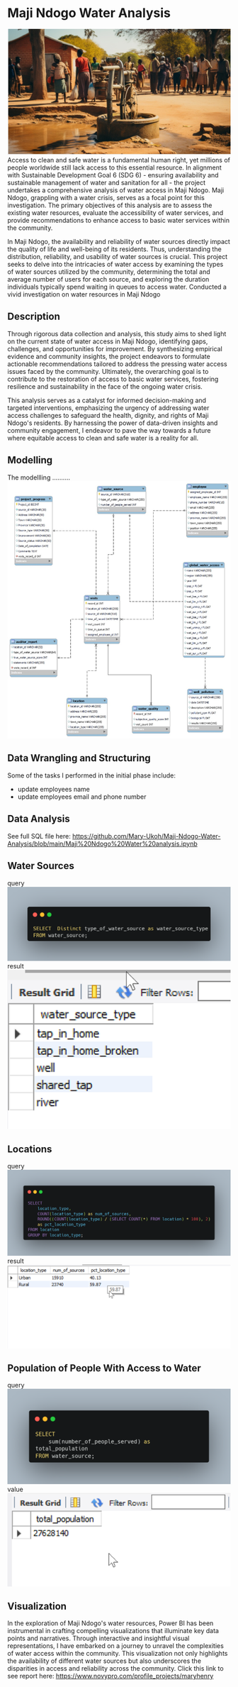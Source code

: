 
# Maji Ndogo Water Analysis
![](intro.jpeg)
Access to clean and safe water is a fundamental human right, yet millions of people worldwide still lack access to this essential resource. In alignment with Sustainable Development Goal 6 (SDG 6) - ensuring availability and sustainable management of water and sanitation for all - the project undertakes a comprehensive analysis of water access in Maji Ndogo. Maji Ndogo, grappling with a water crisis, serves as a focal point for this investigation. The primary objectives of this analysis are to assess the existing water resources, evaluate the accessibility of water services, and provide recommendations to enhance access to basic water services within the community.

In Maji Ndogo, the availability and reliability of water sources directly impact the quality of life and well-being of its residents. Thus, understanding the distribution, reliability, and usability of water sources is crucial. This project seeks to delve into the intricacies of water access by examining the types of water sources utilized by the community, determining the total and average number of users for each source, and exploring the duration individuals typically spend waiting in queues to access water.
Conducted a vivid investigation on water resources in Maji Ndogo


## Description
Through rigorous data collection and analysis, this study aims to shed light on the current state of water access in Maji Ndogo, identifying gaps, challenges, and opportunities for improvement. By synthesizing empirical evidence and community insights, the project endeavors to formulate actionable recommendations tailored to address the pressing water access issues faced by the community. Ultimately, the overarching goal is to contribute to the restoration of access to basic water services, fostering resilience and sustainability in the face of the ongoing water crisis.

This analysis serves as a catalyst for informed decision-making and targeted interventions, emphasizing the urgency of addressing water access challenges to safeguard the health, dignity, and rights of Maji Ndogo's residents. By harnessing the power of data-driven insights and community engagement, I endeavor to pave the way towards a future where equitable access to clean and safe water is a reality for all.


## Modelling
The modellling ..........![](DBSQL.jpg)


## Data Wrangling and Structuring
Some of the tasks I performed in the initial phase include:
- update employees name
- update employees email and phone number

## Data Analysis
See full SQL file here: https://github.com/Mary-Ukoh/Maji-Ndogo-Water-Analysis/blob/main/Maji%20Ndogo%20Water%20analysis.ipynb



## Water Sources
query
![](type_of_water_source.png)
result
![](water_source_types.png)


## Locations
query
![](water_source_location_query.png)
result
![](water_source_by_location_type.png)

## Population of People With Access to Water
query
![](population.png)
value
![](pop_figure.png)

## Visualization
In the exploration of Maji Ndogo's water resources, Power BI has been instrumental in crafting compelling visualizations that illuminate key data points and narratives. Through interactive and insightful visual representations, I have embarked on a journey to unravel the complexities of water access within the community.
This visualization not only highlights the availability of different water sources but also underscores the disparities in access and reliability across the community.
Click this link to see report here: https://www.novypro.com/profile_projects/maryhenry  





